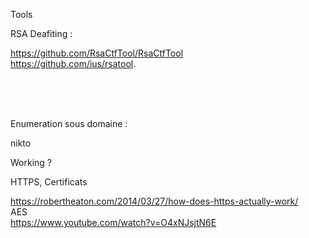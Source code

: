 Tools 

RSA Deafiting : <br />

https://github.com/RsaCtfTool/RsaCtfTool <br />
https://github.com/ius/rsatool.

<br /><br /><br />

Enumeration sous domaine : <br/>

nikto <br/>




Working ? <br />

HTTPS, Certificats <br />

https://robertheaton.com/2014/03/27/how-does-https-actually-work/ <br />
AES <br/>
https://www.youtube.com/watch?v=O4xNJsjtN6E
